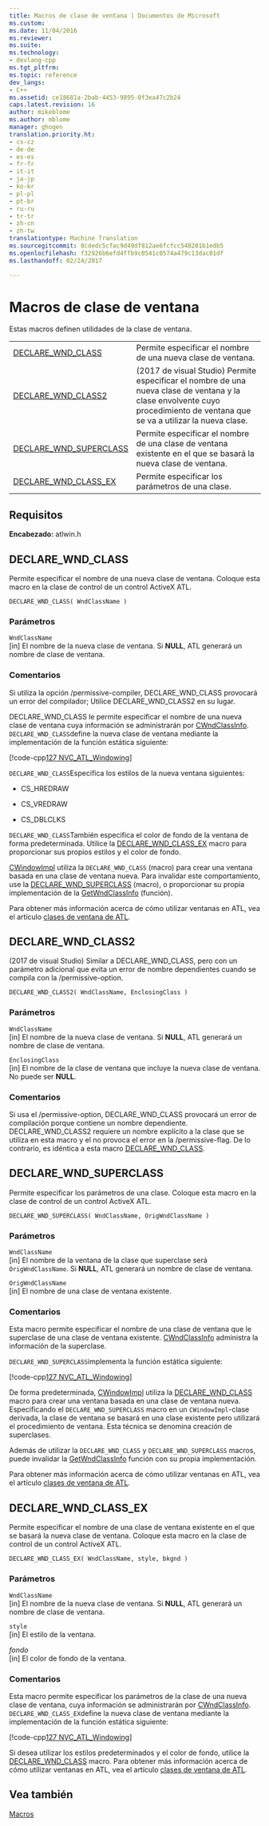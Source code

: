 ```yaml
---
title: Macros de clase de ventana | Documentos de Microsoft
ms.custom: 
ms.date: 11/04/2016
ms.reviewer: 
ms.suite: 
ms.technology:
- devlang-cpp
ms.tgt_pltfrm: 
ms.topic: reference
dev_langs:
- C++
ms.assetid: ce18681a-2bab-4453-9895-0f3ea47c2b24
caps.latest.revision: 16
author: mikeblome
ms.author: mblome
manager: ghogen
translation.priority.ht:
- cs-cz
- de-de
- es-es
- fr-fr
- it-it
- ja-jp
- ko-kr
- pl-pl
- pt-br
- ru-ru
- tr-tr
- zh-cn
- zh-tw
translationtype: Machine Translation
ms.sourcegitcommit: 8cdedc5cfac9d49df812ae6fcfcc548201b1edb5
ms.openlocfilehash: f32926b6efd4ffb9c0541c0574a479c13dac01df
ms.lasthandoff: 02/24/2017

---
```

# <a name="window-class-macros"></a>Macros de clase de ventana
Estas macros definen utilidades de la clase de ventana.  
  
|||  
|-|-|  
|[DECLARE_WND_CLASS](#declare_wnd_class)|Permite especificar el nombre de una nueva clase de ventana.| 
|[DECLARE_WND_CLASS2](#declare_wnd_class2)|(2017 de visual Studio) Permite especificar el nombre de una nueva clase de ventana y la clase envolvente cuyo procedimiento de ventana que se va a utilizar la nueva clase.| 
|[DECLARE_WND_SUPERCLASS](#declare_wnd_superclass)|Permite especificar el nombre de una clase de ventana existente en el que se basará la nueva clase de ventana.|  
|[DECLARE_WND_CLASS_EX](#declare_wnd_class_ex)|Permite especificar los parámetros de una clase.|  

## <a name="requirements"></a>Requisitos  
 **Encabezado:** atlwin.h  
   
##  <a name="a-namedeclarewndclassa--declarewndclass"></a><a name="declare_wnd_class"></a>DECLARE_WND_CLASS  
 Permite especificar el nombre de una nueva clase de ventana. Coloque esta macro en la clase de control de un control ActiveX ATL.  
  
```
DECLARE_WND_CLASS( WndClassName )
```  
  
### <a name="parameters"></a>Parámetros  
 `WndClassName`  
 [in] El nombre de la nueva clase de ventana. Si **NULL**, ATL generará un nombre de clase de ventana.  
  
### <a name="remarks"></a>Comentarios  
 Si utiliza la opción /permissive-compiler, DECLARE_WND_CLASS provocará un error del compilador; Utilice DECLARE_WND_CLASS2 en su lugar.
 
 DECLARE_WND_CLASS le permite especificar el nombre de una nueva clase de ventana cuya información se administrarán por [CWndClassInfo](cwndclassinfo-class.md). `DECLARE_WND_CLASS`define la nueva clase de ventana mediante la implementación de la función estática siguiente:  
  
 [!code-cpp[127 NVC_ATL_Windowing](../../atl/codesnippet/cpp/window-class-macros_1.cpp)]  
  
 `DECLARE_WND_CLASS`Especifica los estilos de la nueva ventana siguientes:  
  
-   CS_HREDRAW  
  
-   CS_VREDRAW  
  
-   CS_DBLCLKS  
  
 `DECLARE_WND_CLASS`También especifica el color de fondo de la ventana de forma predeterminada. Utilice la [DECLARE_WND_CLASS_EX](#declare_wnd_class_ex) macro para proporcionar sus propios estilos y el color de fondo.  
  
 [CWindowImpl](cwindowimpl-class.md) utiliza la `DECLARE_WND_CLASS` (macro) para crear una ventana basada en una clase de ventana nueva. Para invalidar este comportamiento, use la [DECLARE_WND_SUPERCLASS](#declare_wnd_superclass) (macro), o proporcionar su propia implementación de la [GetWndClassInfo](cwindowimpl-class.md#getwndclassinfo) (función).  

  
 Para obtener más información acerca de cómo utilizar ventanas en ATL, vea el artículo [clases de ventana de ATL](../../atl/atl-window-classes.md).  

##  <a name="a-namedeclarewndclass2a--declarewndclass2"></a><a name="declare_wnd_class2"></a>DECLARE_WND_CLASS2  
 (2017 de visual Studio) Similar a DECLARE_WND_CLASS, pero con un parámetro adicional que evita un error de nombre dependientes cuando se compila con la /permissive-option.
  
```
DECLARE_WND_CLASS2( WndClassName, EnclosingClass )
```  
  
### <a name="parameters"></a>Parámetros  
 `WndClassName`  
 [in] El nombre de la nueva clase de ventana. Si **NULL**, ATL generará un nombre de clase de ventana. 

 `EnclosingClass`  
 [in] El nombre de la clase de ventana que incluye la nueva clase de ventana. No puede ser **NULL**.  
  
### <a name="remarks"></a>Comentarios 
Si usa el /permissive-option, DECLARE_WND_CLASS provocará un error de compilación porque contiene un nombre dependiente. DECLARE_WND_CLASS2 requiere un nombre explícito a la clase que se utiliza en esta macro y el no provoca el error en la /permissive-flag.
De lo contrario, es idéntica a esta macro [DECLARE_WND_CLASS](#declare_wnd_class).
   
##  <a name="a-namedeclarewndsuperclassa--declarewndsuperclass"></a><a name="declare_wnd_superclass"></a>DECLARE_WND_SUPERCLASS  
 Permite especificar los parámetros de una clase. Coloque esta macro en la clase de control de un control ActiveX ATL.  
  
```
DECLARE_WND_SUPERCLASS( WndClassName, OrigWndClassName )
```  
  
### <a name="parameters"></a>Parámetros  
 `WndClassName`  
 [in] El nombre de la ventana de la clase que superclase será `OrigWndClassName`. Si **NULL**, ATL generará un nombre de clase de ventana.  
  
 `OrigWndClassName`  
 [in] El nombre de una clase de ventana existente.  
  
### <a name="remarks"></a>Comentarios  
 Esta macro permite especificar el nombre de una clase de ventana que le superclase de una clase de ventana existente. [CWndClassInfo](cwndclassinfo-class.md) administra la información de la superclase.  
  
 `DECLARE_WND_SUPERCLASS`implementa la función estática siguiente:  
  
 [!code-cpp[127 NVC_ATL_Windowing](../../atl/codesnippet/cpp/window-class-macros_1.cpp)]  
  
 De forma predeterminada, [CWindowImpl](cwindowimpl-class.md) utiliza la [DECLARE_WND_CLASS](#declare_wnd_class) macro para crear una ventana basada en una clase de ventana nueva. Especificando el `DECLARE_WND_SUPERCLASS` macro en un `CWindowImpl`-clase derivada, la clase de ventana se basará en una clase existente pero utilizará el procedimiento de ventana. Esta técnica se denomina creación de superclases.  
  
 Además de utilizar la `DECLARE_WND_CLASS` y `DECLARE_WND_SUPERCLASS` macros, puede invalidar la [GetWndClassInfo](cwindowimpl-class.md#getwndclassinfo) función con su propia implementación.  

  
 Para obtener más información acerca de cómo utilizar ventanas en ATL, vea el artículo [clases de ventana de ATL](../../atl/atl-window-classes.md).  
  
##  <a name="a-namedeclarewndclassexa--declarewndclassex"></a><a name="declare_wnd_class_ex"></a>DECLARE_WND_CLASS_EX  
 Permite especificar el nombre de una clase de ventana existente en el que se basará la nueva clase de ventana. Coloque esta macro en la clase de control de un control ActiveX ATL.  
  
```
DECLARE_WND_CLASS_EX( WndClassName, style, bkgnd )
```  
  
### <a name="parameters"></a>Parámetros  
 `WndClassName`  
 [in] El nombre de la nueva clase de ventana. Si **NULL**, ATL generará un nombre de clase de ventana.  
  
 `style`  
 [in] El estilo de la ventana.  
  
 *fondo*  
 [in] El color de fondo de la ventana.  
  
### <a name="remarks"></a>Comentarios  
 Esta macro permite especificar los parámetros de la clase de una nueva clase de ventana, cuya información se administrarán por [CWndClassInfo](cwndclassinfo-class.md). `DECLARE_WND_CLASS_EX`define la nueva clase de ventana mediante la implementación de la función estática siguiente:  
  
 [!code-cpp[127 NVC_ATL_Windowing](../../atl/codesnippet/cpp/window-class-macros_1.cpp)]  
  
 Si desea utilizar los estilos predeterminados y el color de fondo, utilice la [DECLARE_WND_CLASS](#declare_wnd_class) macro. Para obtener más información acerca de cómo utilizar ventanas en ATL, vea el artículo [clases de ventana de ATL](../../atl/atl-window-classes.md).  
  
## <a name="see-also"></a>Vea también  
 [Macros](atl-macros.md)










